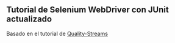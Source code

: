 ## Tutorial de Selenium WebDriver con JUnit actualizado

Basado en el tutorial de [Quality-Streams](https://www.youtube.com/watch?v=R_hh3jAqn8M&list=PLWkxwEHYPPt1PU5TSvdvhMaGVcytMkjHW&index=2) 
